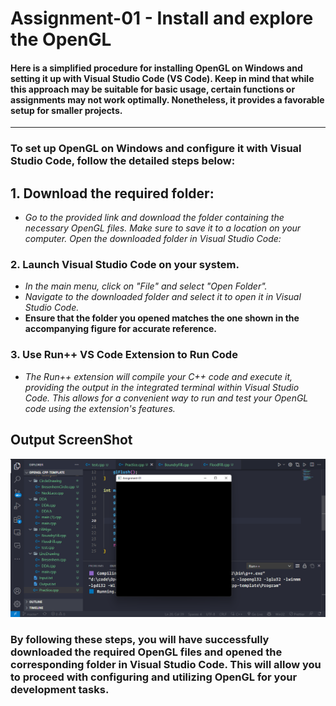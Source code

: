 # Assignment-01 - Install and explore the OpenGL

#### Here is a simplified procedure for installing OpenGL on Windows and setting it up with Visual Studio Code (VS Code). Keep in mind that while this approach may be suitable for basic usage, certain functions or assignments may not work optimally. Nonetheless, it provides a favorable setup for smaller projects.

<hr>

### To set up OpenGL on Windows and configure it with Visual Studio Code, follow the detailed steps below:

## 1. Download the required folder:

- _Go to the provided link and download the folder containing the necessary
  OpenGL files. Make sure to save it to a location on your computer. Open the
  downloaded folder in Visual Studio Code:_

### 2. Launch Visual Studio Code on your system.

- _In the main menu, click on "File" and select "Open Folder"._
- _Navigate to the downloaded folder and select it to open it in Visual Studio
  Code._
- **Ensure that the folder you opened matches the one shown in the accompanying
  figure for accurate reference.**

### 3. Use Run++ VS Code Extension to Run Code

- _The Run++ extension will compile your C++ code and execute it, providing the
  output in the integrated terminal within Visual Studio Code. This allows for a
  convenient way to run and test your OpenGL code using the extension's
  features._

## Output ScreenShot

<img src="Assignment-01.png" alt="assignment-01"></img>

### By following these steps, you will have successfully downloaded the required OpenGL files and opened the corresponding folder in Visual Studio Code. This will allow you to proceed with configuring and utilizing OpenGL for your development tasks.
